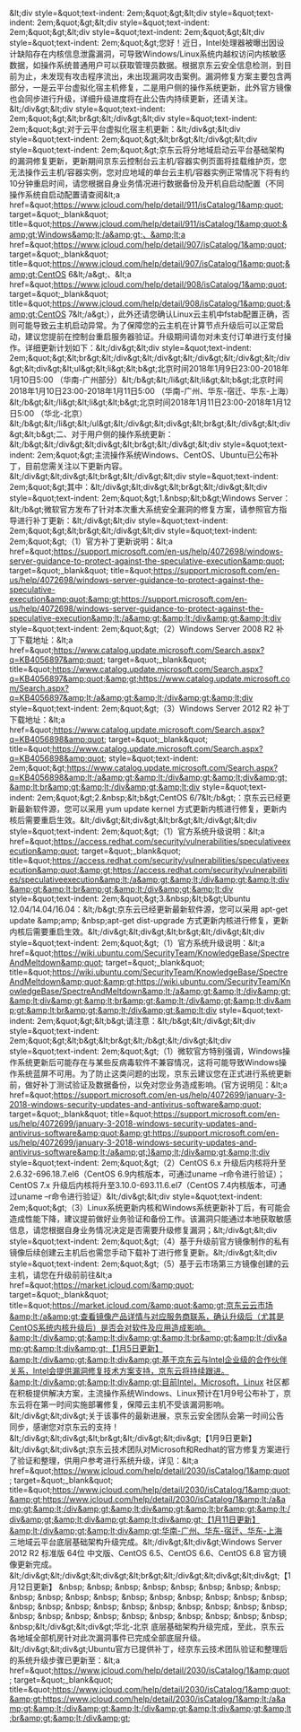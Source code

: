 &amp;lt;div style=&amp;quot;text-indent: 2em;&amp;quot;&amp;gt;&amp;lt;div style=&amp;quot;text-indent: 2em;&amp;quot;&amp;gt;&amp;lt;div style=&amp;quot;text-indent: 2em;&amp;quot;&amp;gt;&amp;lt;div style=&amp;quot;text-indent: 2em;&amp;quot;&amp;gt;&amp;lt;div style=&amp;quot;text-indent: 2em;&amp;quot;&amp;gt;您好！近日，Intel处理器被曝出因设计缺陷存在内核信息泄露漏洞，可导致Windows/Linux系统内越权访问内核敏感数据，如操作系统普通用户可以获取管理员数据。根据京东云安全信息检测，到目前为止，未发现有攻击程序流出，未出现漏洞攻击案例。漏洞修复方案主要包含两部分，一是云平台虚拟化宿主机修复，二是用户侧的操作系统更新，此外官方镜像也会同步进行升级，详细升级进度将在此公告内持续更新，还请关注。&amp;lt;/div&amp;gt;&amp;lt;div style=&amp;quot;text-indent: 2em;&amp;quot;&amp;gt;&amp;lt;br&amp;gt;&amp;lt;/div&amp;gt;&amp;lt;div style=&amp;quot;text-indent: 2em;&amp;quot;&amp;gt;对于云平台虚拟化宿主机更新：&amp;lt;/div&amp;gt;&amp;lt;div style=&amp;quot;text-indent: 2em;&amp;quot;&amp;gt;&amp;lt;br&amp;gt;&amp;lt;/div&amp;gt;&amp;lt;div style=&amp;quot;text-indent: 2em;&amp;quot;&amp;gt;京东云将分地域启动云平台基础架构的漏洞修复更新，更新期间京东云控制台云主机/容器实例页面将挂载维护页，您无法操作云主机/容器实例，您对应地域的单台云主机/容器实例正常情况下将有约10分钟重启时间，请您根据自身业务情况进行数据备份及开机自启动配置（不同操作系统自启动配置请查阅&amp;lt;a href=&amp;quot;https://www.jcloud.com/help/detail/911/isCatalog/1&amp;quot; target=&amp;quot;_blank&amp;quot; title=&amp;quot;https://www.jcloud.com/help/detail/911/isCatalog/1&amp;quot;&amp;gt;Windows&amp;lt;/a&amp;gt;、&amp;lt;a href=&amp;quot;https://www.jcloud.com/help/detail/907/isCatalog/1&amp;quot; target=&amp;quot;_blank&amp;quot; title=&amp;quot;https://www.jcloud.com/help/detail/907/isCatalog/1&amp;quot;&amp;gt;CentOS 6&amp;lt;/a&amp;gt;、&amp;lt;a href=&amp;quot;https://www.jcloud.com/help/detail/908/isCatalog/1&amp;quot; target=&amp;quot;_blank&amp;quot; title=&amp;quot;https://www.jcloud.com/help/detail/908/isCatalog/1&amp;quot;&amp;gt;CentOS 7&amp;lt;/a&amp;gt;），此外还请您确认Linux云主机中fstab配置正确，否则可能导致云主机启动异常。为了保障您的云主机在计算节点升级后可以正常启动，建议您提前在控制台重启服务器验证。升级期间请勿对未支付订单进行支付操作。详细更新计划如下：&amp;lt;/div&amp;gt;&amp;lt;div style=&amp;quot;text-indent: 2em;&amp;quot;&amp;gt;&amp;lt;br&amp;gt;&amp;lt;/div&amp;gt;&amp;lt;/div&amp;gt;&amp;lt;/div&amp;gt;&amp;lt;/div&amp;gt;&amp;lt;/div&amp;gt;&amp;lt;div&amp;gt;&amp;lt;ul&amp;gt;&amp;lt;li&amp;gt;&amp;lt;b&amp;gt;北京时间2018年1月9日23:00-2018年1月10日5:00 （华南-广州部分）&amp;lt;/b&amp;gt;&amp;lt;/li&amp;gt;&amp;lt;li&amp;gt;&amp;lt;b&amp;gt;北京时间2018年1月10日23:00-2018年1月11日5:00 （华南-广州、华东-宿迁、华东-上海）&amp;lt;/b&amp;gt;&amp;lt;/li&amp;gt;&amp;lt;li&amp;gt;&amp;lt;b&amp;gt;北京时间2018年1月11日23:00-2018年1月12日5:00 （华北-北京）&amp;lt;/b&amp;gt;&amp;lt;/li&amp;gt;&amp;lt;/ul&amp;gt;&amp;lt;/div&amp;gt;&amp;lt;div&amp;gt;&amp;lt;br&amp;gt;&amp;lt;/div&amp;gt;&amp;lt;div&amp;gt;&amp;lt;b&amp;gt;二、对于用户侧的操作系统更新：&amp;lt;/b&amp;gt;&amp;lt;/div&amp;gt;&amp;lt;div&amp;gt;&amp;lt;br&amp;gt;&amp;lt;/div&amp;gt;&amp;lt;div style=&amp;quot;text-indent: 2em;&amp;quot;&amp;gt;主流操作系统Windows、CentOS、Ubuntu已公布补丁，目前您需关注以下更新内容。&amp;lt;/div&amp;gt;&amp;lt;div&amp;gt;&amp;lt;br&amp;gt;&amp;lt;/div&amp;gt;&amp;lt;div style=&amp;quot;text-indent: 2em;&amp;quot;&amp;gt;其中：&amp;lt;/div&amp;gt;&amp;lt;div&amp;gt;&amp;lt;br&amp;gt;&amp;lt;/div&amp;gt;&amp;lt;div style=&amp;quot;text-indent: 2em;&amp;quot;&amp;gt;1.&amp;nbsp;&amp;lt;b&amp;gt;Windows Server：&amp;lt;/b&amp;gt;微软官方发布了针对本次重大系统安全漏洞的修复方案，请参照官方指导进行补丁更新：&amp;lt;/div&amp;gt;&amp;lt;div style=&amp;quot;text-indent: 2em;&amp;quot;&amp;gt;&amp;lt;br&amp;gt;&amp;lt;/div&amp;gt;&amp;lt;div style=&amp;quot;text-indent: 2em;&amp;quot;&amp;gt;（1）官方补丁更新说明：&amp;lt;a href=&amp;quot;https://support.microsoft.com/en-us/help/4072698/windows-server-guidance-to-protect-against-the-speculative-execution&amp;quot; target=&amp;quot;_blank&amp;quot; title=&amp;quot;https://support.microsoft.com/en-us/help/4072698/windows-server-guidance-to-protect-against-the-speculative-execution&amp;quot;&amp;gt;https://support.microsoft.com/en-us/help/4072698/windows-server-guidance-to-protect-against-the-speculative-execution&amp;lt;/a&amp;gt;&amp;lt;/div&amp;gt;&amp;lt;div style=&amp;quot;text-indent: 2em;&amp;quot;&amp;gt;（2）Windows Server 2008 R2 补丁下载地址：&amp;lt;a href=&amp;quot;https://www.catalog.update.microsoft.com/Search.aspx?q=KB4056897&amp;quot; target=&amp;quot;_blank&amp;quot; title=&amp;quot;https://www.catalog.update.microsoft.com/Search.aspx?q=KB4056897&amp;quot;&amp;gt;https://www.catalog.update.microsoft.com/Search.aspx?q=KB4056897&amp;lt;/a&amp;gt;&amp;lt;/div&amp;gt;&amp;lt;div style=&amp;quot;text-indent: 2em;&amp;quot;&amp;gt;（3）Windows Server 2012 R2 补丁下载地址：&amp;lt;a href=&amp;quot;https://www.catalog.update.microsoft.com/Search.aspx?q=KB4056898&amp;quot; target=&amp;quot;_blank&amp;quot; title=&amp;quot;https://www.catalog.update.microsoft.com/Search.aspx?q=KB4056898&amp;quot; style=&amp;quot;text-indent: 2em;&amp;quot;&amp;gt;https://www.catalog.update.microsoft.com/Search.aspx?q=KB4056898&amp;lt;/a&amp;gt;&amp;lt;/div&amp;gt;&amp;lt;div&amp;gt;&amp;lt;br&amp;gt;&amp;lt;/div&amp;gt;&amp;lt;div style=&amp;quot;text-indent: 2em;&amp;quot;&amp;gt;2.&amp;nbsp;&amp;lt;b&amp;gt;CentOS 6/7&amp;lt;/b&amp;gt;：京东云已经更新最新软件源，您可以采用 yum update kernel 方式更新内核进行修复，更新内核后需要重启生效。&amp;lt;/div&amp;gt;&amp;lt;div&amp;gt;&amp;lt;br&amp;gt;&amp;lt;/div&amp;gt;&amp;lt;div style=&amp;quot;text-indent: 2em;&amp;quot;&amp;gt;（1）官方系统升级说明：&amp;lt;a href=&amp;quot;https://access.redhat.com/security/vulnerabilities/speculativeexecution&amp;quot; target=&amp;quot;_blank&amp;quot; title=&amp;quot;https://access.redhat.com/security/vulnerabilities/speculativeexecution&amp;quot;&amp;gt;https://access.redhat.com/security/vulnerabilities/speculativeexecution&amp;lt;/a&amp;gt;&amp;lt;/div&amp;gt;&amp;lt;div&amp;gt;&amp;lt;br&amp;gt;&amp;lt;/div&amp;gt;&amp;lt;div style=&amp;quot;text-indent: 2em;&amp;quot;&amp;gt;3.&amp;nbsp;&amp;lt;b&amp;gt;Ubuntu 12.04/14.04/16.04：&amp;lt;/b&amp;gt;京东云已经更新最新软件源，您可以采用 apt-get update &amp;amp;amp; &amp;nbsp;apt-get dist-upgrade 方式更新内核进行修复，更新内核后需要重启生效。&amp;lt;/div&amp;gt;&amp;lt;div&amp;gt;&amp;lt;br&amp;gt;&amp;lt;/div&amp;gt;&amp;lt;div style=&amp;quot;text-indent: 2em;&amp;quot;&amp;gt;（1）官方系统升级说明：&amp;lt;a href=&amp;quot;https://wiki.ubuntu.com/SecurityTeam/KnowledgeBase/SpectreAndMeltdown&amp;quot; target=&amp;quot;_blank&amp;quot; title=&amp;quot;https://wiki.ubuntu.com/SecurityTeam/KnowledgeBase/SpectreAndMeltdown&amp;quot;&amp;gt;https://wiki.ubuntu.com/SecurityTeam/KnowledgeBase/SpectreAndMeltdown&amp;lt;/a&amp;gt;&amp;lt;/div&amp;gt;&amp;lt;div&amp;gt;&amp;lt;br&amp;gt;&amp;lt;/div&amp;gt;&amp;lt;div&amp;gt;&amp;lt;br&amp;gt;&amp;lt;/div&amp;gt;&amp;lt;div style=&amp;quot;text-indent: 2em;&amp;quot;&amp;gt;&amp;lt;b&amp;gt;请注意：&amp;lt;/b&amp;gt;&amp;lt;/div&amp;gt;&amp;lt;div style=&amp;quot;text-indent: 2em;&amp;quot;&amp;gt;&amp;lt;b&amp;gt;&amp;lt;br&amp;gt;&amp;lt;/b&amp;gt;&amp;lt;/div&amp;gt;&amp;lt;div style=&amp;quot;text-indent: 2em;&amp;quot;&amp;gt;（1）微软官方特别强调，Windows操作系统更新后可能存在与某些反病毒软件不兼容情况，这将可能导致Windows操作系统蓝屏不可用。为了防止这类问题的出现，京东云建议您在正式进行系统更新前，做好补丁测试验证及数据备份，以免对您业务造成影响。(官方说明见：&amp;lt;a href=&amp;quot;https://support.microsoft.com/en-us/help/4072699/january-3-2018-windows-security-updates-and-antivirus-software&amp;quot; target=&amp;quot;_blank&amp;quot; title=&amp;quot;https://support.microsoft.com/en-us/help/4072699/january-3-2018-windows-security-updates-and-antivirus-software&amp;quot;&amp;gt;https://support.microsoft.com/en-us/help/4072699/january-3-2018-windows-security-updates-and-antivirus-software&amp;lt;/a&amp;gt;)&amp;lt;/div&amp;gt;&amp;lt;div style=&amp;quot;text-indent: 2em;&amp;quot;&amp;gt;（2）CentOS 6.x 升级后内核将升至2.6.32-696.18.7.el6（CentOS 6.9内核版本，可通过uname –r命令进行验证）；CentOS 7.x 升级后内核将升至3.10.0-693.11.6.el7（CentOS 7.4内核版本，可通过uname –r命令进行验证）&amp;lt;/div&amp;gt;&amp;lt;div style=&amp;quot;text-indent: 2em;&amp;quot;&amp;gt;（3）Linux系统更新内核和Windows系统更新补丁后，有可能会造成性能下降，建议提前做好业务验证和备份工作。该漏洞只能通过本地获取敏感信息，请您根据自身业务情况决定是否需要升级修复漏洞；&amp;lt;/div&amp;gt;&amp;lt;div style=&amp;quot;text-indent: 2em;&amp;quot;&amp;gt;（4）基于升级前官方镜像制作的私有镜像后续创建云主机后也需您手动下载补丁进行修复更新。&amp;lt;/div&amp;gt;&amp;lt;div style=&amp;quot;text-indent: 2em;&amp;quot;&amp;gt;（5）基于云市场第三方镜像创建的云主机，请您在升级前前往&amp;lt;a href=&amp;quot;https://market.jcloud.com/&amp;quot; target=&amp;quot;_blank&amp;quot; title=&amp;quot;https://market.jcloud.com/&amp;quot;&amp;gt;京东云云市场&amp;lt;/a&amp;gt;查看镜像产品详情与对应服务商联系，确认升级后（尤其是CentOS系统内核升级后）是否会对软件及应用造成影响。&amp;lt;/div&amp;gt;&amp;lt;div&amp;gt;&amp;lt;br&amp;gt;&amp;lt;/div&amp;gt;&amp;lt;div&amp;gt;【1月5日更新】&amp;lt;/div&amp;gt;&amp;lt;div&amp;gt;基于京东云与Intel企业级的合作伙伴关系，Intel会提供漏洞修复技术方案支持，京东云将持续跟进。&amp;lt;/div&amp;gt;&amp;lt;div&amp;gt;目前Intel，Microsoft，Linux 社区都在积极提供解决方案，主流操作系统Windows、Linux预计在1月9号公布补丁，京东云将在第一时间实施部署修复，保障云主机不受该漏洞影响。&amp;lt;/div&amp;gt;&amp;lt;div&amp;gt;关于该事件的最新进展，京东云安全团队会第一时间公告同步，感谢您对京东云的支持！&amp;lt;/div&amp;gt;&amp;lt;div&amp;gt;&amp;lt;br&amp;gt;&amp;lt;/div&amp;gt;&amp;lt;div&amp;gt;【1月9日更新】&amp;lt;/div&amp;gt;&amp;lt;div&amp;gt;京东云技术团队对Microsoft和Redhat的官方修复方案进行了验证和整理，供用户参考进行系统升级，详见：&amp;lt;a href=&amp;quot;https://www.jcloud.com/help/detail/2030/isCatalog/1&amp;quot; target=&amp;quot;_blank&amp;quot; title=&amp;quot;https://www.jcloud.com/help/detail/2030/isCatalog/1&amp;quot;&amp;gt;https://www.jcloud.com/help/detail/2030/isCatalog/1&amp;lt;/a&amp;gt;&amp;lt;/div&amp;gt;&amp;lt;div&amp;gt;&amp;lt;br&amp;gt;&amp;lt;/div&amp;gt;&amp;lt;div&amp;gt;&amp;lt;div&amp;gt;【1月11日更新】&amp;lt;/div&amp;gt;&amp;lt;div&amp;gt;华南-广州、华东-宿迁、华东-上海 三地域云平台底层基础架构升级完成。&amp;lt;/div&amp;gt;&amp;lt;div&amp;gt;Windows Server 2012 R2 标准版 64位 中文版、CentOS 6.5、CentOS 6.6、CentOS 6.8 官方镜像更新完成。&amp;lt;/div&amp;gt;&amp;lt;/div&amp;gt;&amp;lt;div&amp;gt;&amp;lt;br&amp;gt;&amp;lt;/div&amp;gt;&amp;lt;div&amp;gt;&amp;lt;div&amp;gt;【1月12日更新】 &amp;nbsp; &amp;nbsp; &amp;nbsp; &amp;nbsp; &amp;nbsp; &amp;nbsp; &amp;nbsp; &amp;nbsp; &amp;nbsp; &amp;nbsp; &amp;nbsp; &amp;nbsp; &amp;nbsp; &amp;nbsp; &amp;nbsp; &amp;nbsp; &amp;nbsp; &amp;nbsp; &amp;nbsp; &amp;nbsp; &amp;nbsp; &amp;nbsp; &amp;nbsp; &amp;nbsp; &amp;nbsp; &amp;nbsp; &amp;nbsp; &amp;nbsp; &amp;nbsp; &amp;nbsp; &amp;nbsp; &amp;nbsp; &amp;nbsp; &amp;nbsp; &amp;nbsp; &amp;nbsp; &amp;nbsp; &amp;nbsp; &amp;nbsp;&amp;lt;/div&amp;gt;&amp;lt;div&amp;gt;华北-北京 底层基础架构升级完成，至此，京东云各地域全部机房针对此次漏洞事件已完成全部底层升级。&amp;lt;/div&amp;gt;&amp;lt;div&amp;gt;Ubuntu官方已提供补丁，经京东云技术团队验证和整理后的系统升级步骤已更新至：&amp;lt;a href=&amp;quot;https://www.jcloud.com/help/detail/2030/isCatalog/1&amp;quot; target=&amp;quot;_blank&amp;quot; title=&amp;quot;https://www.jcloud.com/help/detail/2030/isCatalog/1&amp;quot;&amp;gt;https://www.jcloud.com/help/detail/2030/isCatalog/1&amp;lt;/a&amp;gt;&amp;lt;/div&amp;gt;&amp;lt;/div&amp;gt;&amp;lt;div&amp;gt;&amp;lt;br&amp;gt;&amp;lt;/div&amp;gt;